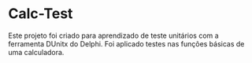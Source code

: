 # Calc-Test
Este projeto foi criado para aprendizado de teste unitários com a ferramenta DUnitx do Delphi. Foi aplicado testes nas funções básicas de uma calculadora.
